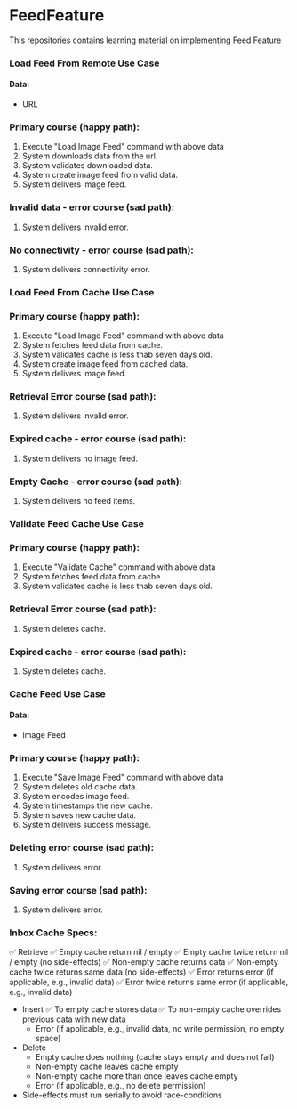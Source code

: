 # FeedFeature
This repositories contains learning material on implementing Feed Feature

### Load Feed From Remote Use Case

#### Data:
- URL

### Primary course (happy path):
1. Execute "Load Image Feed" command with above data
2. System downloads data from the url.
3. System validates downloaded data.
4. System create image feed from valid data.
5. System delivers image feed.

### Invalid data - error course (sad path):
1. System delivers invalid error.

### No connectivity - error course (sad path):
1. System delivers connectivity error.

### Load Feed From Cache Use Case

### Primary course (happy path):
1. Execute "Load Image Feed" command with above data
2. System fetches feed data from cache.
3. System validates cache is less thab seven days old.
4. System create image feed from cached data.
5. System delivers image feed.

### Retrieval Error course (sad path):
1. System delivers invalid error.

### Expired cache - error course (sad path):
1. System delivers no image feed.

### Empty Cache - error course (sad path):
1. System delivers no feed items.

### Validate Feed Cache Use Case

### Primary course (happy path):
1. Execute "Validate Cache" command with above data
2. System fetches feed data from cache.
3. System validates cache is less thab seven days old.

### Retrieval Error course (sad path):
1. System deletes cache.

### Expired cache - error course (sad path):
1. System deletes cache.

### Cache Feed Use Case

#### Data:
- Image Feed

### Primary course (happy path):
1. Execute "Save Image Feed" command with above data
2. System deletes old cache data.
3. System encodes image feed.
4. System timestamps the new cache.
5. System saves new cache data.
6. System delivers success message. 

### Deleting error course (sad path):
1. System delivers error.

### Saving error course (sad path):
1. System delivers error.

### Inbox Cache Specs:
✅ Retrieve
    ✅ Empty cache return nil / empty
    ✅ Empty cache twice return nil / empty (no side-effects)
    ✅ Non-empty cache returns data
    ✅ Non-empty cache twice returns same data (no side-effects)
    ✅ Error returns error (if applicable, e.g., invalid data)
    ✅ Error twice returns same error (if applicable, e.g., invalid data)
- Insert
    ✅ To empty cache stores data
    ✅ To non-empty cache overrides previous data with new data
    - Error (if applicable, e.g., invalid data, no write permission, no empty space)
- Delete
    - Empty cache does nothing (cache stays empty and does not fail)
    - Non-empty cache leaves cache empty
    - Non-empty cache more than once leaves cache empty
    - Error (if applicable, e.g., no delete permission)
- Side-effects must run serially to avoid race-conditions
